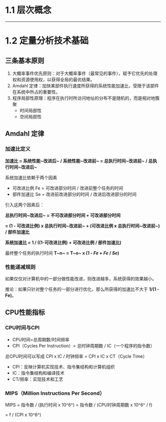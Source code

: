 # 1.1 层次概念

---

# 1.2 定量分析技术基础

## 三条基本原则

1. 大概率事件优先原则：对于大概率事件（最常见的事件），赋予它优先的处理权和资源使用权，以获得全局的最优结果。
2. Amdahl 定律：加快某部件执行速度所获得的系统性能加速比，受限于该部件在系统中所占的重要性。
3. 程序局部性原理：程序在执行时所访问地址的分布不是随机的，而是相对地簇聚
   - 时间局部性
   - 空间局部性

## Amdahl 定律

### 加速比定义

**加速比 = 系统性能~改进后~ / 系统性能~改进前~ = 总执行时间~改进前~ / 总执行时间~改进后~**

系统加速比依赖于两个因素

- 可改进比例 Fe = 可改进部分时间 / 改进前整个任务的时间
- 部件加速比 Se = 改进前改进部分的时间 / 改进后改进部分的时间

引入这两个因素后：

**总执行时间~改进后~ = 不可改进部分时间 + 可改进部分时间**

**= (1 - 可改进比例) x 总执行时间~改进前~ + (可改进比例 x 总执行时间~改进前~) / 部件加速比**

**系统加速比 = 1 / ((1-可改进比例) + 可改进比例 / 部件加速比)**

最终整个任务的执行时间 **T~n~ = T~o~ x (1 - *Fe* + *Fe* / *Se*)**

### 性能递减规则

如果仅仅对计算机中的一部分做性能改进，则改进越多，系统获得的效果越小。

推论：如果只针对整个任务的一部分进行优化，那么所获得的加速比不大于 **1/(1 - Fe)**。

## CPU性能指标

### CPU时间与CPI

- CPU时间=总周期数/时间频率
- CPI（Cycles Per Instruction）= 总时钟周期数 / IC（一个程序的指令数）

总CPU时间可以写成 CPI x IC / 时钟频率 = CPI x IC x CT（Cycle Time）

- CPI：反映计算机实现技术、指令集结构和计算机组织
- IC：指令集结构和编译技术
- CT/频率：实现技术和工艺

### MIPS（Million Instructions Per Second）

MIPS = 指令数 / (执行时间 x 10^6^) = 指令数 / (CPU时钟周期数 x 10^6^ / f)  

= f / (CPI x 10^6^)